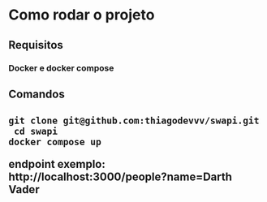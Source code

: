 <h1>Como rodar o projeto</h1>

<h2>Requisitos</h2>
<h3>Docker e docker compose</h3>
<h2>Comandos<h2>
<code>git clone git@github.com:thiagodevvv/swapi.git </code><br>
<code> cd swapi</code><br>
<code>docker compose up</code>

<p>endpoint exemplo: http://localhost:3000/people?name=Darth Vader</p>
